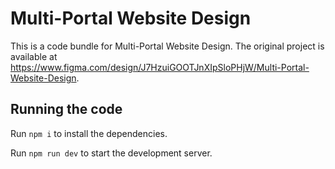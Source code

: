 
  # Multi-Portal Website Design

  This is a code bundle for Multi-Portal Website Design. The original project is available at https://www.figma.com/design/J7HzuiGOOTJnXIpSloPHjW/Multi-Portal-Website-Design.

  ## Running the code

  Run `npm i` to install the dependencies.

  Run `npm run dev` to start the development server.
  